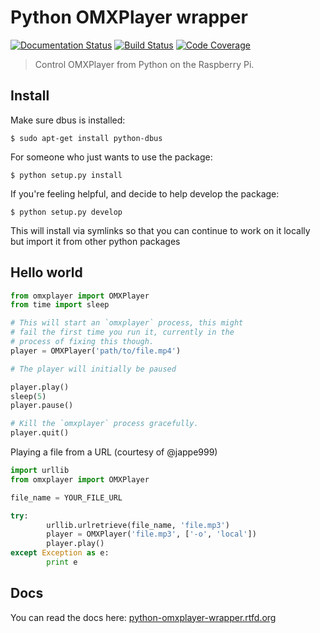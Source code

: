 # Python OMXPlayer wrapper

[![Documentation
Status](https://readthedocs.org/projects/python-omxplayer-wrapper/badge/?version=latest)](https://readthedocs.org/projects/python-omxplayer-wrapper/?badge=latest)
[![Build Status](https://travis-ci.org/willprice/python-omxplayer-wrapper.svg?branch=develop)](https://travis-ci.org/willprice/python-omxplayer-wrapper)
[![Code Coverage](https://codecov.io/gh/willprice/python-omxplayer-wrapper/branch/develop/graph/badge.svg)](https://codecov.io/gh/willprice/python-omxplayer-wrapper)



> Control OMXPlayer from Python on the Raspberry Pi.

## Install
Make sure dbus is installed:
```shell
$ sudo apt-get install python-dbus
```

For someone who just wants to use the package:
```shell
$ python setup.py install
```

If you're feeling helpful, and decide to help develop the package:
```shell
$ python setup.py develop
```
This will install via symlinks so that you can continue to work on it locally
but import it from other python packages

## Hello world
```python
from omxplayer import OMXPlayer
from time import sleep

# This will start an `omxplayer` process, this might 
# fail the first time you run it, currently in the 
# process of fixing this though.
player = OMXPlayer('path/to/file.mp4')

# The player will initially be paused

player.play()
sleep(5)
player.pause()

# Kill the `omxplayer` process gracefully.
player.quit()
```

Playing a file from a URL (courtesy of @jappe999)
```python
import urllib
from omxplayer import OMXPlayer

file_name = YOUR_FILE_URL

try:
        urllib.urlretrieve(file_name, 'file.mp3')
        player = OMXPlayer('file.mp3', ['-o', 'local'])
        player.play()
except Exception as e:
        print e

```

## Docs
You can read the docs here:
[python-omxplayer-wrapper.rtfd.org](http://python-omxplayer-wrapper.rtfd.org)
